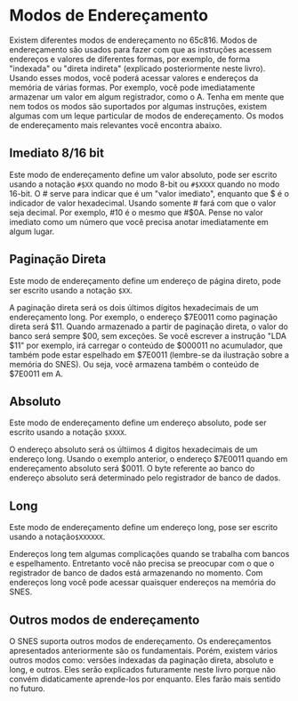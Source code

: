 # Modos de Endereçamento

Existem diferentes modos de endereçamento no 65c816. Modos de endereçamento são usados para fazer com que as instruções acessem endereços e valores de diferentes formas, por exemplo, de forma "indexada" ou "direta indireta" \(explicado posteriormente neste livro\). Usando esses modos, você poderá acessar valores e endereços da memória de várias formas. Por exemplo, você pode imediatamente armazenar um valor em algum registrador, como o A. Tenha em mente que nem todos os modos são suportados por algumas instruções, existem algumas com um leque particular de modos de endereçamento. Os modos de endereçamento mais relevantes você encontra abaixo.

## Imediato 8/16 bit

Este modo de endereçamento define um valor absoluto, pode ser escrito usando a notação `#$XX` quando no modo 8-bit ou `#$XXXX` quando no modo 16-bit. O \# serve para indicar que é um "valor imediato", enquanto que $ é o indicador de valor hexadecimal. Usando somente \# fará com que o valor seja decimal. Por exemplo, \#10 é o mesmo que \#$0A. Pense no valor imediato como um número que você precisa anotar imediatamente em algum lugar.

## Paginação Direta

Este modo de endereçamento define um endereço de página direto, pode ser escrito usando a notação  `$XX`.

A paginação direta será os dois últimos dígitos hexadecimais de um endereçamento long. Por exemplo, o endereço $7E0011 como paginação direta será $11. Quando armazenado a partir de paginação direta, o valor do banco será sempre $00, sem exceções. Se você escrever a instrução "LDA $11" por exemplo, irá carregar o conteúdo de $000011 no acumulador, que também pode estar espelhado em $7E0011 \(lembre-se da ilustração sobre a memória do SNES\). Ou seja, você armazena também o conteúdo de $7E0011 em A.

## Absoluto

Este modo de endereçamento define um endereço absoluto, pode ser escrito usando a notação `$XXXX`.

O endereço absoluto será os últiimos 4 digitos hexadecimais de um endereço long. Usando o exemplo anterior, o endereço $7E0011 quando em endereçamento absoluto será $0011. O byte referente ao banco do endereço absoluto será determinado pelo registrador de banco de dados.

## Long

Este modo de endereçamento define um endereço long, pose ser escrito usando a notação`$XXXXXX`.

Endereços long tem algumas complicações quando se trabalha com bancos e espelhamento. Entretanto você não precisa se preocupar com o que o registrador de banco de dados está armazenando no momento. Com endereços long você pode acessar quaisquer endereços na memória do SNES.

## Outros modos de endereçamento

O SNES suporta outros modos de endereçamento. Os endereçamentos apresentados anteriormente são os fundamentais. Porém, existem vários outros modos como: versões indexadas da paginação direta, absoluto e long, e outros. Eles serão explicados futuramente neste livro porque não convém didaticamente aprende-los por enquanto. Eles farão mais sentido no futuro.

